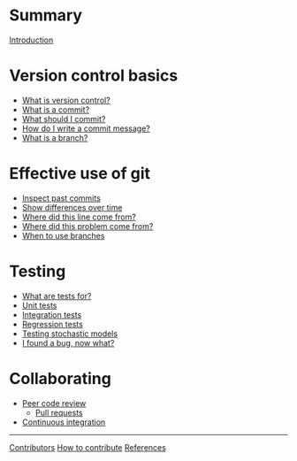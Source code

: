 # Summary

[Introduction](README.md)

# Version control basics

- [What is version control?]()
- [What is a commit?]()
- [What should I commit?]()
- [How do I write a commit message?]()
- [What is a branch?]()

# Effective use of git

- [Inspect past commits]()
- [Show differences over time]()
- [Where did this line come from?]()
- [Where did this problem come from?]()
- [When to use branches]()

# Testing

- [What are tests for?]()
- [Unit tests]()
- [Integration tests]()
- [Regression tests]()
- [Testing stochastic models]()
- [I found a bug, now what?]()

# Collaborating

- [Peer code review]()
  - [Pull requests]()
- [Continuous integration]()

-----------

[Contributors]()
[How to contribute]()
[References]()

